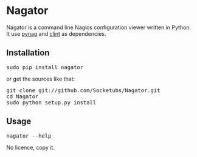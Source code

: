 Nagator
=======

Nagator is a command line Nagios configuration viewer written in Python.  
It use [pynag](http://code.google.com/p/pynag/) and [clint](https://github.com/kennethreitz/clint) as dependencies.

Installation
------------
<pre>
sudo pip install nagator
</pre>
or get the sources like that:
<pre>
git clone git://github.com/Socketubs/Nagator.git
cd Nagator
sudo python setup.py install
</pre>
Usage
-----
<pre>
nagator --help
</pre>

No licence, copy it.
